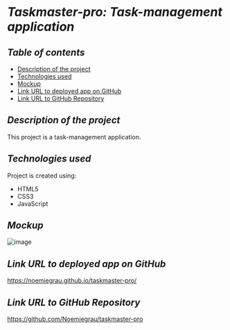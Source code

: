 # **_Taskmaster-pro: Task-management application_**

## **_Table of contents_**
* [Description of the project](#description-of-the-project)
* [Technologies used](#technologies-used)
* [Mockup](#mockup)
* [Link URL to deployed app on GitHub](#link-URL-to-deployed-app-on-GitHub)
* [Link URL to GitHub Repository](#link-URL-to-GitHub-repository)

## **_Description of the project_**
This project is a task-management application.

## **_Technologies used_**
Project is created using:
* HTML5
* CSS3
* JavaScript

## **_Mockup_**
![image](https://user-images.githubusercontent.com/78329298/110901586-6598b780-82b9-11eb-9577-074171e58c55.png)

## **_Link URL to deployed app on GitHub_**
https://noemiegrau.github.io/taskmaster-pro/

## **_Link URL to GitHub Repository_**
https://github.com/Noemiegrau/taskmaster-pro
